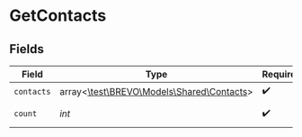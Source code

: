 # GetContacts


## Fields

| Field                                                                        | Type                                                                         | Required                                                                     | Description                                                                  | Example                                                                      |
| ---------------------------------------------------------------------------- | ---------------------------------------------------------------------------- | ---------------------------------------------------------------------------- | ---------------------------------------------------------------------------- | ---------------------------------------------------------------------------- |
| `contacts`                                                                   | array<[\test\BREVO\Models\Shared\Contacts](../../Models/Shared/Contacts.md)> | :heavy_check_mark:                                                           | N/A                                                                          |                                                                              |
| `count`                                                                      | *int*                                                                        | :heavy_check_mark:                                                           | Number of contacts                                                           | 17655                                                                        |